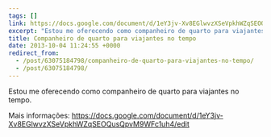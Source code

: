 ```yaml
---
tags: []
link: https://docs.google.com/document/d/1eY3jv-Xv8EGlwvzXSeVpkhWZqSEOQusQpvM9WFc1uh4/edit
excerpt: "Estou me oferecendo como companheiro de quarto para viajantes no tempo."
title: Companheiro de quarto para viajantes no tempo
date: 2013-10-04 11:24:55 +0000
redirect_from:
  - /post/63075184798/companheiro-de-quarto-para-viajantes-no-tempo/
  - /post/63075184798/
---
```


Estou me oferecendo como companheiro de quarto para viajantes no tempo.

Mais informações: <https://docs.google.com/document/d/1eY3jv-Xv8EGlwvzXSeVpkhWZqSEOQusQpvM9WFc1uh4/edit>

